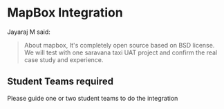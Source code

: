 
# MapBox Integration 

Jayaraj M said: 

> About mapbox, It's completely open source based on BSD license. We will test with one saravana 
> taxi UAT project and confirm the real case study and experience.

## Student Teams required

Please guide one or two student teams to do the integration

